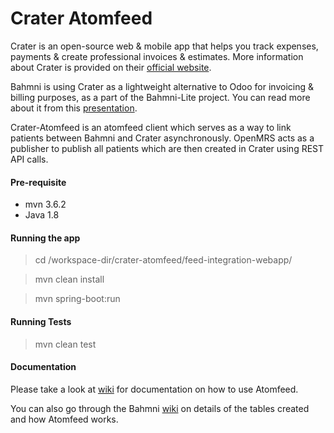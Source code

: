 # Crater Atomfeed

Crater is an open-source web & mobile app that helps you track expenses, payments & create professional invoices & estimates.
More information about Crater is provided on their [official website](https://craterapp.com/).

Bahmni is using Crater as a lightweight alternative to Odoo for invoicing & billing purposes, as a part of the Bahmni-Lite project. 
You can read more about it from this [presentation](https://bahmni.atlassian.net/l/cp/WkeRpuDc).

Crater-Atomfeed is an atomfeed client which serves as a way to link patients between Bahmni and Crater asynchronously.
OpenMRS acts as a publisher to publish all patients which are then created in Crater using REST API calls.

#### Pre-requisite
* mvn 3.6.2 
* Java 1.8

#### Running the app
> cd /workspace-dir/crater-atomfeed/feed-integration-webapp/

> mvn clean install 

> mvn spring-boot:run

#### Running Tests
> mvn clean test

#### Documentation

Please take a look at [wiki](https://github.com/ICT4H/atomfeed/wiki) for documentation on how to use Atomfeed.

You can also go through the Bahmni [wiki](https://bahmni.atlassian.net/wiki/spaces/BAH/pages/3506200/Atom+Feed+Based+Synchronization+in+Bahmni) on details of the tables created and how Atomfeed works.

